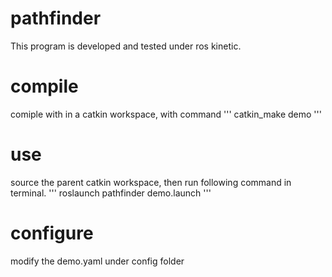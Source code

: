 # pathfinder
This program is developed and tested under ros kinetic.

# compile
comiple with in a catkin workspace, with command
'''
catkin_make demo
'''

# use
source the parent catkin workspace, then run following command in terminal.
'''
roslaunch pathfinder demo.launch
'''

# configure
modify the demo.yaml under config folder
